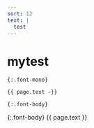 ```yaml
---
sort: 12
text: |
  test
---
```


# mytest

`{:.font-mono}`

```
{{ page.text -}}
```

`{:.font-body}`

{:.font-body}
{{ page.text }}
